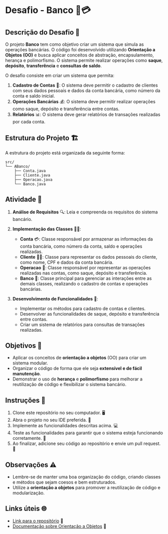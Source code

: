 # Desafio - Banco 🏦💳

## Descrição do Desafio 📜

O projeto **Banco** tem como objetivo criar um sistema que simula as operações bancárias. O código foi desenvolvido utilizando **Orientação a Objetos (OO)** e busca aplicar conceitos de abstração, encapsulamento, herança e polimorfismo. O sistema permite realizar operações como **saque**, **depósito**, **transferência** e **consultas de saldo**.

O desafio consiste em criar um sistema que permita:

1. **Cadastro de Contas** 💼: O sistema deve permitir o cadastro de clientes com seus dados pessoais e dados da conta bancária, como número da conta e saldo inicial.
2. **Operações Bancárias** 💰: O sistema deve permitir realizar operações como saque, depósito e transferência entre contas.
3. **Relatórios** 📊: O sistema deve gerar relatórios de transações realizadas por cada conta.

## Estrutura do Projeto 🏗️

A estrutura do projeto está organizada da seguinte forma:

```plaintext
src/
└── ABanco/
    ├── Conta.java
    ├── Cliente.java
    ├── Operacao.java
    └── Banco.java
```

## Atividade 📝

1. **Análise de Requisitos** 🔍: Leia e compreenda os requisitos do sistema bancário.
2. **Implementação das Classes** 🧑‍💻:
    - **Conta** 💳: Classe responsável por armazenar as informações da conta bancária, como número da conta, saldo e operações realizadas.
    - **Cliente** 🧑‍💼: Classe para representar os dados pessoais do cliente, como nome, CPF e dados da conta bancária.
    - **Operacao** 🔄: Classe responsável por representar as operações realizadas nas contas, como saque, depósito e transferência.
    - **Banco** 🏦: Classe principal para gerenciar as interações entre as demais classes, realizando o cadastro de contas e operações bancárias.

3. **Desenvolvimento de Funcionalidades** 🔧:
    - Implementar os métodos para cadastro de contas e clientes.
    - Desenvolver as funcionalidades de saque, depósito e transferência entre contas.
    - Criar um sistema de relatórios para consultas de transações realizadas.

## Objetivos 🎯

- Aplicar os conceitos de **orientação a objetos** (OO) para criar um sistema modular.
- Organizar o código de forma que ele seja **extensível e de fácil manutenção**.
- Demonstrar o uso de **herança** e **polimorfismo** para melhorar a reutilização de código e flexibilizar o sistema bancário.

## Instruções 📍

1. Clone este repositório no seu computador. 🖥️
2. Abra o projeto no seu IDE preferida. 🔧
3. Implemente as funcionalidades descritas acima. 💻
4. Teste as funcionalidades para garantir que o sistema esteja funcionando corretamente. 🧪
5. Ao finalizar, adicione seu código ao repositório e envie um pull request. 🔄

## Observações ⚠️

- Lembre-se de manter uma boa organização do código, criando classes e métodos que sejam coesos e bem estruturados.
- Utilize a **orientação a objetos** para promover a reutilização de código e modularização.

## Links úteis 🌐

- [Link para o repositório](https://github.com/fernandosantos01/Desafios-OO/tree/main/src/ABanco) 🔗
- [Documentação sobre Orientação a Objetos](https://pt.wikipedia.org/wiki/Programa%C3%A7%C3%A3o_orientada_a_objetos) 📖
